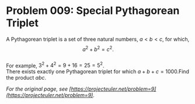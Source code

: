 # Problem 009: Special Pythagorean Triplet
  
A Pythagorean triplet is a set of three natural numbers, $a \lt b \lt c$, for which,  
$$a^2 + b^2 = c^2.$$  
For example, $3^2 + 4^2 = 9 + 16 = 25 = 5^2$.  
There exists exactly one Pythagorean triplet for which $a + b + c = 1000$.Find the product $abc$.  

*For the original page, see [https://projecteuler.net/problem=9](https://projecteuler.net/problem=9).*
